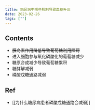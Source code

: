 ```yaml
---
title: 糖尿病中哪些机制导致血糖升高
date: 2023-02-26
tags: [""]
--- 
```


## Contents

- ~~胰岛素作用降低导致葡萄糖利用障碍~~
- 进入细胞参与氧化磷酸化的葡萄糖减少
- 糖原合成减少导致葡萄糖累积
- 糖酵解减弱
- 磷酸戊糖通路减弱

## Ref
- [[为什么糖尿病患者磷酸戊糖通路会减弱]]
